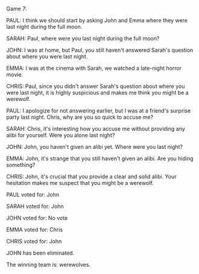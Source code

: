 
Game 7:

PAUL: I think we should start by asking John and Emma where they were last night during the full moon.

SARAH: Paul, where were you last night during the full moon?

JOHN: I was at home, but Paul, you still haven't answered Sarah's question about where you were last night.

EMMA: I was at the cinema with Sarah, we watched a late-night horror movie.

CHRIS: Paul, since you didn't answer Sarah's question about where you were last night, it is highly suspicious and makes me think you might be a werewolf.

PAUL: I apologize for not answering earlier, but I was at a friend's surprise party last night. Chris, why are you so quick to accuse me?

SARAH: Chris, it's interesting how you accuse me without providing any alibi for yourself. Were you alone last night?

JOHN: John, you haven't given an alibi yet. Where were you last night?

EMMA: John, it's strange that you still haven't given an alibi. Are you hiding something?

CHRIS: John, it's crucial that you provide a clear and solid alibi. Your hesitation makes me suspect that you might be a werewolf.

PAUL voted for: John

SARAH voted for: John

JOHN voted for: No vote

EMMA voted for: Chris

CHRIS voted for: John

JOHN has been eliminated.

The winning team is: werewolves.
